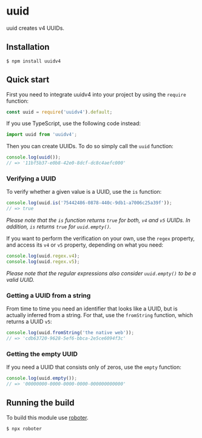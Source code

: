 # uuid

uuid creates v4 UUIDs.

## Installation

```shell
$ npm install uuidv4
```

## Quick start

First you need to integrate uuidv4 into your project by using the `require` function:

```javascript
const uuid = require('uuidv4').default;
```

If you use TypeScript, use the following code instead:

```typescript
import uuid from 'uuidv4';
```

Then you can create UUIDs. To do so simply call the `uuid` function:

```javascript
console.log(uuid());
// => '11bf5b37-e0b8-42e0-8dcf-dc8c4aefc000'
```

### Verifying a UUID

To verify whether a given value is a UUID, use the `is` function:

```javascript
console.log(uuid.is('75442486-0878-440c-9db1-a7006c25a39f'));
// => true
```

_Please note that the `is` function returns `true` for both, `v4` and `v5` UUIDs. In addition, `is` returns `true` for `uuid.empty()`._

If you want to perform the verification on your own, use the `regex` property, and access its `v4` or `v5` property, depending on what you need:

```javascript
console.log(uuid.regex.v4);
console.log(uuid.regex.v5);
```

_Please note that the regular expressions also consider `uuid.empty()` to be a valid UUID._

### Getting a UUID from a string

From time to time you need an identifier that looks like a UUID, but is actually inferred from a string. For that, use the `fromString` function, which returns a UUID `v5`:

```javascript
console.log(uuid.fromString('the native web'));
// => 'cdb63720-9628-5ef6-bbca-2e5ce6094f3c'
```

### Getting the empty UUID

If you need a UUID that consists only of zeros, use the `empty` function:

```javascript
console.log(uuid.empty());
// => '00000000-0000-0000-0000-000000000000'
```

## Running the build

To build this module use [roboter](https://www.npmjs.com/package/roboter).

```shell
$ npx roboter
```
